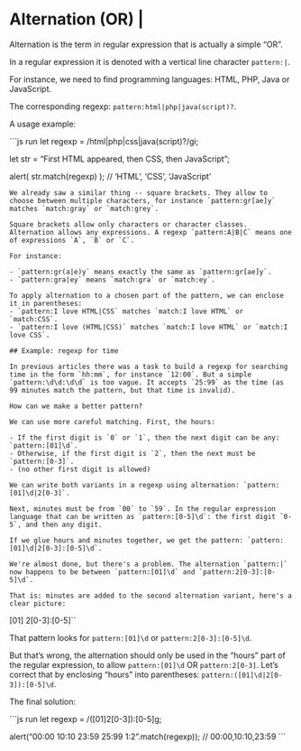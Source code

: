 Alternation (OR) |
==================

Alternation is the term in regular expression that is actually a simple “OR”.

In a regular expression it is denoted with a vertical line character `pattern:|`.

For instance, we need to find programming languages: HTML, PHP, Java or JavaScript.

The corresponding regexp: `pattern:html|php|java(script)?`.

A usage example:

\`\`\`js run let regexp = /html|php|css|java(script)?/gi;

let str = “First HTML appeared, then CSS, then JavaScript”;

alert( str.match(regexp) ); // ‘HTML’, ‘CSS’, ‘JavaScript’

    We already saw a similar thing -- square brackets. They allow to choose between multiple characters, for instance `pattern:gr[ae]y` matches `match:gray` or `match:grey`.

    Square brackets allow only characters or character classes. Alternation allows any expressions. A regexp `pattern:A|B|C` means one of expressions `A`, `B` or `C`.

    For instance:

    - `pattern:gr(a|e)y` means exactly the same as `pattern:gr[ae]y`.
    - `pattern:gra|ey` means `match:gra` or `match:ey`.

    To apply alternation to a chosen part of the pattern, we can enclose it in parentheses:
    - `pattern:I love HTML|CSS` matches `match:I love HTML` or `match:CSS`.
    - `pattern:I love (HTML|CSS)` matches `match:I love HTML` or `match:I love CSS`.

    ## Example: regexp for time

    In previous articles there was a task to build a regexp for searching time in the form `hh:mm`, for instance `12:00`. But a simple `pattern:\d\d:\d\d` is too vague. It accepts `25:99` as the time (as 99 minutes match the pattern, but that time is invalid).

    How can we make a better pattern?

    We can use more careful matching. First, the hours:

    - If the first digit is `0` or `1`, then the next digit can be any: `pattern:[01]\d`.
    - Otherwise, if the first digit is `2`, then the next must be `pattern:[0-3]`.
    - (no other first digit is allowed)

    We can write both variants in a regexp using alternation: `pattern:[01]\d|2[0-3]`.

    Next, minutes must be from `00` to `59`. In the regular expression language that can be written as `pattern:[0-5]\d`: the first digit `0-5`, and then any digit.

    If we glue hours and minutes together, we get the pattern: `pattern:[01]\d|2[0-3]:[0-5]\d`.

    We're almost done, but there's a problem. The alternation `pattern:|` now happens to be between `pattern:[01]\d` and `pattern:2[0-3]:[0-5]\d`.

    That is: minutes are added to the second alternation variant, here's a clear picture:

\[01\] 2\[0-3\]:\[0-5\]\`\`

That pattern looks for `pattern:[01]\d` or `pattern:2[0-3]:[0-5]\d`.

But that’s wrong, the alternation should only be used in the “hours” part of the regular expression, to allow `pattern:[01]\d` OR `pattern:2[0-3]`. Let’s correct that by enclosing “hours” into parentheses: `pattern:([01]\d|2[0-3]):[0-5]\d`.

The final solution:

\`\`\`js run let regexp = /(\[01\]2\[0-3\]):\[0-5\]g;

alert(“00:00 10:10 23:59 25:99 1:2”.match(regexp)); // 00:00,10:10,23:59 \`\`\`
